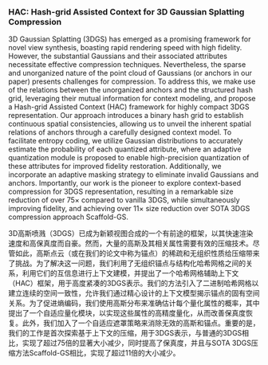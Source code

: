 ### HAC: Hash-grid Assisted Context for 3D Gaussian Splatting Compression

3D Gaussian Splatting (3DGS) has emerged as a promising framework for novel view synthesis, boasting rapid rendering speed with high fidelity. However, the substantial Gaussians and their associated attributes necessitate effective compression techniques. Nevertheless, the sparse and unorganized nature of the point cloud of Gaussians (or anchors in our paper) presents challenges for compression. To address this, we make use of the relations between the unorganized anchors and the structured hash grid, leveraging their mutual information for context modeling, and propose a Hash-grid Assisted Context (HAC) framework for highly compact 3DGS representation. Our approach introduces a binary hash grid to establish continuous spatial consistencies, allowing us to unveil the inherent spatial relations of anchors through a carefully designed context model. To facilitate entropy coding, we utilize Gaussian distributions to accurately estimate the probability of each quantized attribute, where an adaptive quantization module is proposed to enable high-precision quantization of these attributes for improved fidelity restoration. Additionally, we incorporate an adaptive masking strategy to eliminate invalid Gaussians and anchors. Importantly, our work is the pioneer to explore context-based compression for 3DGS representation, resulting in a remarkable size reduction of over 75× compared to vanilla 3DGS, while simultaneously improving fidelity, and achieving over 11× size reduction over SOTA 3DGS compression approach Scaffold-GS.

3D高斯喷溅（3DGS）已成为新颖视图合成的一个有前途的框架，以其快速渲染速度和高保真度而自豪。然而，大量的高斯及其相关属性需要有效的压缩技术。尽管如此，高斯点云（或在我们的论文中称为锚点）的稀疏和无组织性质给压缩带来了挑战。为了解决这一问题，我们利用了无组织锚点与结构化哈希网格之间的关系，利用它们的互信息进行上下文建模，并提出了一个哈希网格辅助上下文（HAC）框架，用于高度紧凑的3DGS表示。我们的方法引入了二进制哈希网格以建立连续的空间一致性，允许我们通过精心设计的上下文模型揭示锚点的固有空间关系。为了促进熵编码，我们使用高斯分布来准确估计每个量化属性的概率，其中提出了一个自适应量化模块，以实现这些属性的高精度量化，从而改善保真度恢复。此外，我们加入了一个自适应遮罩策略来消除无效的高斯和锚点。重要的是，我们的工作是首次探索基于上下文的压缩，用于3DGS表示，与普通的3DGS相比，实现了超过75倍的显著大小减少，同时提高了保真度，并且与SOTA 3DGS压缩方法Scaffold-GS相比，实现了超过11倍的大小减少。
